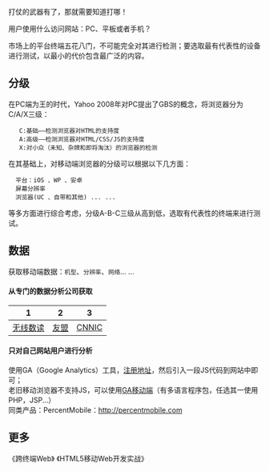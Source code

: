 打仗的武器有了，那就需要知道打哪！

用户使用什么访问网站：PC、平板或者手机？

市场上的平台终端五花八门，不可能完全对其进行检测；要选取最有代表性的设备进行测试，以最小的代价包含最广泛的内容。


## 分级
在PC端为王的时代，Yahoo 2008年对PC提出了GBS的概念，将浏览器分为C/A/X三级：

       C:基础——检测浏览器对HTML的支持度
       A:高级——检测浏览器对HTML/CSS/JS的支持度
       X:对小众（未知、杂牌和即将淘汰）的浏览器的检测

在其基础上，对移动端浏览器的分级可以根据以下几方面：

      平台：iOS 、WP 、安卓
      屏幕分辨率
      浏览器(UC 、自带和其他) ... ...
      
等多方面进行综合考虑，分级A-B-C三级从高到低，选取有代表性的终端来进行测试。


## 数据
获取移动端数据：`机型`、`分辨率`、`网络`... ...

#### 从专门的数据分析公司获取
|1|2|3|
|----|----|----|
|[无线数读](http://wdm.console.aliyun.com/pub2/publicos.htm?spm=0.0.0.0.EutI6n)|[友盟](http://www.umeng.com/umengdata_reports)|[CNNIC](http://cnnic.net.cn/hlwfzyj/hlwxzbg/)|

#### 只对自己网站用户进行分析
使用GA（Google Analytics）工具，[注册地址](http://www.google.com/analytics/)，然后引入一段JS代码到网站中即可；<br/>
老旧移动浏览器不支持JS，可以使用[GA移动端](http://code.google.com/mobile/analytics/download.html#download_the_google_analytics_server_side_package)（有多语言程序包，任选其一使用PHP，JSP...）<br/>
同类产品：PercentMobile：http://percentmobile.com


## 更多
《跨终端Web》
《HTML5移动Web开发实战》
